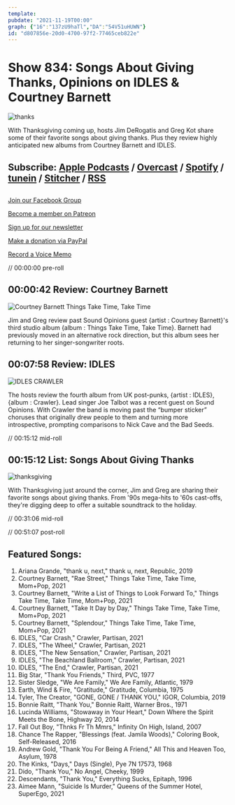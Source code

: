 ```yaml
---
template: 
pubdate: "2021-11-19T00:00"
graph: {"16":"137zU9haTl","DA":"54V51uHUWN"}
id: "d807856e-20d0-4700-97f2-77465ceb822e"
---
```






# Show 834: Songs About Giving Thanks, Opinions on IDLES & Courtney Barnett

![thanks](https://static.soundopinions.org/images/2021/thank-you.jpeg)

With Thanksgiving coming up, hosts Jim DeRogatis and Greg Kot share some of their favorite songs about giving thanks. Plus they review highly anticipated new albums from Courtney Barnett and IDLES. 



## Subscribe: [Apple Podcasts](https://itunes.apple.com/us/podcast/sound-opinions/id94793843) / [Overcast](https://overcast.fm/itunes94793843/sound-opinions) / [Spotify](https://open.spotify.com/show/1kNR8YL7TBrQuRxDdS4wtU) / [tunein](https://tunein.com/podcasts/Music-Podcasts/Sound-Opinions-p60273/) / [Stitcher](http://www.stitcher.com/podcast/sound-opinions) / [RSS](https://feeds.simplecast.com/Nn6fjnB0)



## 

[Join our Facebook Group](https://bit.ly/3sivr9T)

[Become a member on Patreon](https://bit.ly/3slWZvc)

[Sign up for our newsletter](https://bit.ly/3eEvRnG)

[Make a donation via PayPal](https://bit.ly/3dmt9lU)

[Record a Voice Memo](https://bit.ly/2RyD5Ah)

// 00:00:00 pre-roll



## 00:00:42 Review: Courtney Barnett

![Courtney Barnett Things Take Time, Take Time](https://static.soundopinions.org/assets/834/1612.jpg)

Jim and Greg review past Sound Opinions guest {artist : Courtney Barnett}'s third studio album {album : Things Take Time, Take Time}. Barnett had previously moved in an alternative rock direction, but this album sees her returning to her singer-songwriter roots.



## 00:07:58 Review: IDLES

![IDLES CRAWLER](https://static.soundopinions.org/assets/834/DA12.jpg)

The hosts review the fourth album from UK post-punks, {artist : IDLES}, {album : Crawler}. Lead singer Joe Talbot was a recent guest on Sound Opinions. With Crawler the band is moving past the “bumper sticker” choruses that originally drew people to them and turning more introspective, prompting comparisons to Nick Cave and the Bad Seeds.

// 00:15:12 mid-roll



## 00:15:12 List: Songs About Giving Thanks

![thanksgiving](https://static.soundopinions.org/images/2021/thanksgiving.jpeg)

With Thanksgiving just around the corner, Jim and Greg are sharing their favorite songs about giving thanks. From '90s mega-hits to '60s cast-offs, they're digging deep to offer a suitable soundtrack to the holiday.

// 00:31:06 mid-roll

// 00:51:07 post-roll



## Featured Songs:

1. Ariana Grande, "thank u, next," thank u, next, Republic, 2019
2. Courtney Barnett, "Rae Street," Things Take Time, Take Time, Mom+Pop, 2021
3. Courtney Barnett, "Write a List of Things to Look Forward To," Things Take Time, Take Time, Mom+Pop, 2021
4. Courtney Barnett, "Take It Day by Day," Things Take Time, Take Time, Mom+Pop, 2021
5. Courtney Barnett, "Splendour," Things Take Time, Take Time, Mom+Pop, 2021
6. IDLES, "Car Crash," Crawler, Partisan, 2021
7. IDLES, "The Wheel," Crawler, Partisan, 2021
8. IDLES, "The New Sensation," Crawler, Partisan, 2021
9. IDLES, "The Beachland Ballroom," Crawler, Partisan, 2021
10. IDLES, "The End," Crawler, Partisan, 2021
11. Big Star, "Thank You Friends," Third, PVC, 1977
12. Sister Sledge, "We Are Family," We Are Family, Atlantic, 1979
13. Earth, Wind & Fire, "Gratitude," Gratitude, Columbia, 1975
14. Tyler, The Creator, "GONE, GONE / THANK YOU," IGOR, Columbia, 2019
15. Bonnie Raitt, "Thank You," Bonnie Raitt, Warner Bros., 1971
16. Lucinda Williams, "Stowaway in Your Heart," Down Where the Spirit Meets the Bone, Highway 20, 2014
17. Fall Out Boy, "Thnks Fr Th Mmrs," Infinity On High, Island, 2007
18. Chance The Rapper, "Blessings (feat. Jamila Woods)," Coloring Book, Self-Released, 2016
19. Andrew Gold, "Thank You For Being A Friend," All This and Heaven Too, Asylum, 1978
20. The Kinks, "Days," Days (Single), Pye 7N 17573, 1968
21. Dido, "Thank You," No Angel, Cheeky, 1999
22. Descendants, "Thank You," Everything Sucks, Epitaph, 1996
23. Aimee Mann, "Suicide Is Murder," Queens of the Summer Hotel, SuperEgo, 2021